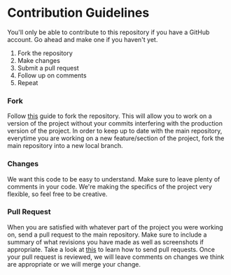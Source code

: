 # Contribution Guidelines

You'll only be able to contribute to this repository if you have a GitHub account. Go ahead and make one if you haven't yet.

1. Fork the repository
2. Make changes
3. Submit a pull request
4. Follow up on comments
5. Repeat


### Fork
Follow [this](https://help.github.com/articles/fork-a-repo/) guide to fork the repository. This will allow you to work on a version of the project without your commits interfering with the production version of the project. In order to keep up to date with the main repository, everytime you are working on a new feature/section of the project, fork the main repository into a new local branch.

### Changes
We want this code to be easy to understand. Make sure to leave plenty of comments in your code. We're making the specifics of the project very flexible, so feel free to be creative. 

### Pull Request
When you are satisfied with whatever part of the project you were working on, send a pull request to the main repository. Make sure to include a summary of what revisions you have made as well as screenshots if appropriate. Take a look at [this](https://help.github.com/articles/about-pull-requests/) to learn how to send pull requests. Once your pull request is reviewed, we will leave comments on changes we think are appropriate or we will merge your change.
